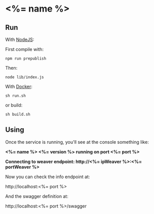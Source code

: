 # <%= name %>

## Run

With [NodeJS](https://nodejs.org/en/):

First compile with:

`npm run prepublish`

Then:

`node lib/index.js`

With [Docker](https://www.docker.com/):

`sh run.sh`

or build:

`sh build.sh`

## Using

Once the service is running, you'll see at the console something like:

**<%= name %> <%= version %> running on port <%= port %>**

**Connecting to weaver endpoint: http://<%= ipWeaver %>:<%= portWeaver %>**

Now you can check the info endpoint at:

http://localhost:<%= port %>

And the swagger definition at:

http://localhost:<%= port %>/swagger